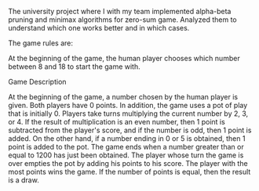 The university project where I with my team implemented alpha-beta pruning and minimax algorithms for zero-sum game. Analyzed them to understand which one works better and in which cases.


The game rules are:

At the beginning of the game, the human player chooses which number between 8 and 18 to start the game with. 

Game Description 

At the beginning of the game, a number chosen by the human player is given. Both players have 0 points. In addition, the game uses a pot of play that is initially 0. Players take turns multiplying the current number by 2, 3, or 4. If the result of multiplication is an even number, then 1 point is subtracted from the player's score, and if the number is odd, then 1 point is added. On the other hand, if a number ending in 0 or 5 is obtained, then 1 point is added to the pot. The game ends when a number greater than or equal to 1200 has just been obtained. The player whose turn the game is over empties the pot by adding his points to his score. The player with the most points wins the game. If the number of points is equal, then the result is a draw. 
